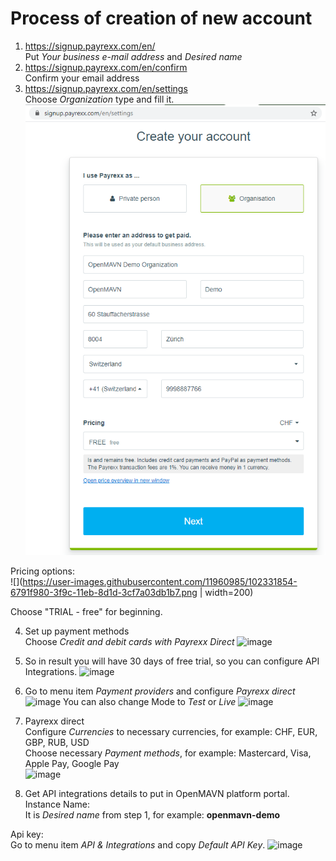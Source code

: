 # Process of creation of new account

1. https://signup.payrexx.com/en/<br>
Put *Your business e-mail address* and *Desired name*
2. https://signup.payrexx.com/en/confirm<br>
Confirm your email address
3. https://signup.payrexx.com/en/settings<br>
Choose *Organization* type and fill it.<br>
![image](https://github.com/OpenMAVN/Docs/raw/master/images/payrexx-organization-info.png)

Pricing options:
<br>
![](https://user-images.githubusercontent.com/11960985/102331854-6791f980-3f9c-11eb-8d1d-3cf7a03db1b7.png | width=200)

Choose "TRIAL - free" for beginning.

4. Set up payment methods<br>
Choose *Credit and debit cards with Payrexx Direct*
![image](https://user-images.githubusercontent.com/11960985/87147264-fba4ba00-c2b4-11ea-9ca4-a87275953041.png)

5. So in result you will have 30 days of free trial, so you can configure API Integrations.
![image](https://user-images.githubusercontent.com/11960985/87147670-b59c2600-c2b5-11ea-817a-43571bcc19e7.png)

6. Go to menu item *Payment providers* and configure *Payrexx direct*
![image](https://user-images.githubusercontent.com/11960985/87148162-94880500-c2b6-11ea-8572-0ae75cf2cd1b.png)
You can also change Mode to *Test* or *Live*
![image](https://user-images.githubusercontent.com/11960985/102326110-07e42000-3f95-11eb-816b-b8d2a11e8def.png)

7. Payrexx direct<br>
Configure *Currencies* to necessary currencies, for example: CHF, EUR, GBP, RUB, USD<br>
Choose necessary *Payment methods*, for example: Mastercard, Visa, Apple Pay, Google Pay<br>
![image](https://user-images.githubusercontent.com/11960985/87148348-e9c41680-c2b6-11ea-859f-867f50c18061.png)

8. Get API integrations details to put in OpenMAVN platform portal.<br>
Instance Name:<br>
It is *Desired name* from step 1, for example: **openmavn-demo**

Api key:<br>
Go to menu item *API & Integrations* and copy *Default API Key*.
![image](https://user-images.githubusercontent.com/11960985/87148862-dc5b5c00-c2b7-11ea-9d70-abea8b3310ea.png)
